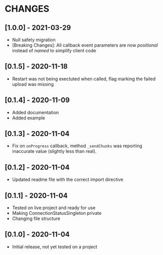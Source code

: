 # CHANGES

## [1.0.0] - 2021-03-29

* Null safety migration
* [Breaking Changes]: All callback event parameters are now _positional_ instead of _named_ to simplify client code

## [0.1.5] - 2020-11-18

* Restart was not being exectuted when called, flag marking the failed upload was missing

## [0.1.4] - 2020-11-09

* Added documentation
* Added example

## [0.1.3] - 2020-11-04

* Fix on `onProgress` callback, method `_sendChunks` was reporting inaccurate value (slightly less than real).

## [0.1.2] - 2020-11-04

* Updated readme file with the correct import directive

## [0.1.1] - 2020-11-04

* Tested on live project and ready for use
* Making ConnectionStatusSingleton private
* Changing file structure

## [0.1.0] - 2020-11-04

* Initial release, not yet tested on a project
